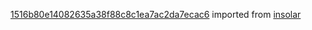 [1516b80e14082635a38f88c8c1ea7ac2da7ecac6](https://github.com/insolar/insolar/commit/1516b80e14082635a38f88c8c1ea7ac2da7ecac6) imported from [insolar](https://github.com/insolar/insolar)
